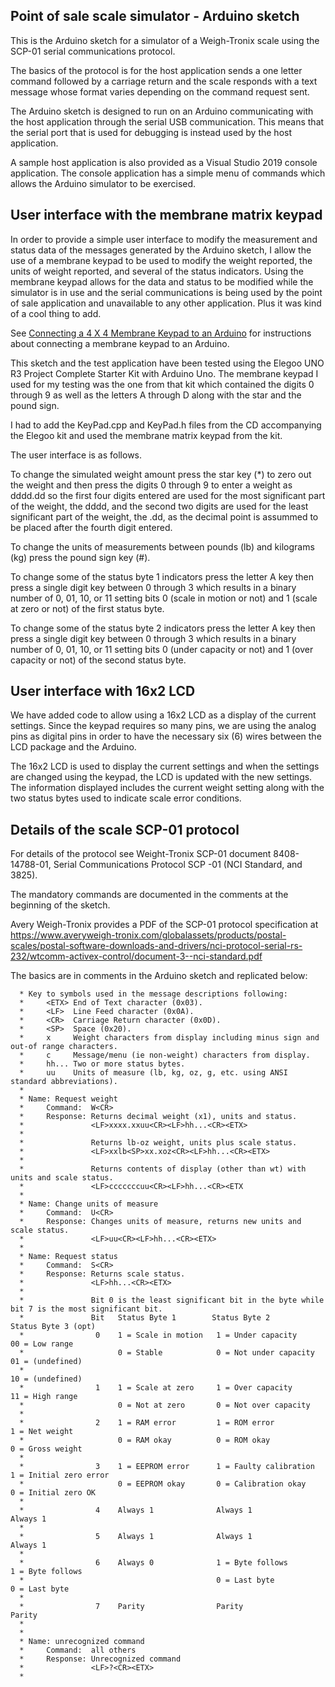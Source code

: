 ## Point of sale scale simulator - Arduino sketch

This is the Arduino sketch for a simulator of a Weigh-Tronix scale using the SCP-01 serial communications protocol.

The basics of the protocol is for the host application sends a one letter command followed by a carriage return and
the scale responds with a text message whose format varies depending on the command request sent.

The Arduino sketch is designed to run on an Arduino communicating with the host application through the serial USB
communication. This means that the serial port that is used for debugging is instead used by the host application.

A sample host application is also provided as a Visual Studio 2019 console application. The console application has 
a simple menu of commands which allows the Arduino simulator to be exercised.

## User interface with the membrane matrix keypad

In order to provide a simple user interface to modify the measurement and status data of the messages generated by the Arduino sketch, I allow the
use of a membrane keypad to be used to modify the weight reported, the units of weight reported, and several of the status indicators. Using the
membrane keypad allows for the data and status to be modified while the simulator is in use and the serial communications is being used by the
point of sale application and unavailable to any other application. Plus it was kind of a cool thing to add.

See [Connecting a 4 X 4 Membrane Keypad to an Arduino](https://www.instructables.com/Connecting-a-4-x-4-Membrane-Keypad-to-an-Arduino/) for instructions
about connecting a membrane keypad to an Arduino.

This sketch and the test application have been tested using the Elegoo UNO R3 Project Complete Starter Kit with Arduino Uno. The membrane keypad
I used for my testing was the one from that kit which contained the digits 0 through 9 as well as the letters A through D along with the star
and the pound sign.

I had to add the KeyPad.cpp and KeyPad.h files from the CD accompanying the Elegoo kit and used the membrane matrix keypad from the kit.

The user interface is as follows.

To change the simulated weight amount press the star key (*) to zero out the weight and then press the digits 0 through 9 to enter a weight
as dddd.dd so the first four digits entered are used for the most significant part of the weight, the dddd, and the second two digits are
used for the least significant part of the weight, the .dd, as the decimal point is assummed to be placed after the fourth digit entered.

To change the units of measurements between pounds (lb) and kilograms (kg) press the pound sign key (#).

To change some of the status byte 1 indicators press the letter A key then press a single digit key between 0 through 3 which results in a
binary number of 0, 01, 10, or 11 setting bits 0  (scale in motion or not) and 1 (scale at zero or not) of the first status byte.

To change some of the status byte 2 indicators press the letter A key then press a single digit key between 0 through 3 which results in a
binary number of 0, 01, 10, or 11 setting bits 0  (under capacity or not) and 1 (over capacity or not) of the second status byte.

## User interface with 16x2 LCD

We have added code to allow using a 16x2 LCD as a display of the current settings. Since the keypad requires so many pins, we are using the
analog pins as digital pins in order to have the necessary six (6) wires between the LCD package and the Arduino.

The 16x2 LCD is used to display the current settings and when the settings are changed using the keypad, the LCD is updated with the new
settings. The information displayed includes the current weight setting along with the two status bytes used to indicate scale error
conditions.

## Details of the scale SCP-01 protocol

For details of the protocol see Weight-Tronix SCP-01 document 8408-14788-01, Serial Communications Protocol SCP -01 (NCI Standard, and 3825).

The mandatory commands are documented in the comments at the beginning of the sketch.

Avery Weigh-Tronix provides a PDF of the SCP-01 protocol specification at https://www.averyweigh-tronix.com/globalassets/products/postal-scales/postal-software-downloads-and-drivers/nci-protocol-serial-rs-232/wtcomm-activex-control/document-3--nci-standard.pdf

The basics are in comments in the Arduino sketch and replicated below:

      * Key to symbols used in the message descriptions following:
      *     <ETX> End of Text character (0x03).
      *     <LF>  Line Feed character (0x0A).
      *     <CR>  Carriage Return character (0x0D).
      *     <SP>  Space (0x20).
      *     x     Weight characters from display including minus sign and out-of range characters.
      *     c     Message/menu (ie non-weight) characters from display.
      *     hh... Two or more status bytes.
      *     uu    Units of measure (lb, kg, oz, g, etc. using ANSI standard abbreviations).
      *
      * Name: Request weight
      *     Command:  W<CR>
      *     Response: Returns decimal weight (x1), units and status.
      *               <LF>xxxx.xxuu<CR><LF>hh...<CR><ETX>
      *               
      *               Returns lb-oz weight, units plus scale status.
      *               <LF>xxlb<SP>xx.xoz<CR><LF>hh...<CR><ETX>
      *               
      *               Returns contents of display (other than wt) with units and scale status.
      *               <LF>cccccccuu<CR><LF>hh...<CR><ETX
      * 
      * Name: Change units of measure
      *     Command:  U<CR>
      *     Response: Changes units of measure, returns new units and scale status.
      *               <LF>uu<CR><LF>hh...<CR><ETX>
      *               
      * Name: Request status
      *     Command:  S<CR>
      *     Response: Returns scale status.
      *               <LF>hh...<CR><ETX>
      *               
      *               Bit 0 is the least significant bit in the byte while bit 7 is the most significant bit.
      *               Bit   Status Byte 1        Status Byte 2             Status Byte 3 (opt)
      *                0    1 = Scale in motion   1 = Under capacity         00 = Low range
      *                     0 = Stable            0 = Not under capacity     01 = (undefined)
      *                                                                      10 = (undefined)
      *                1    1 = Scale at zero     1 = Over capacity          11 = High range
      *                     0 = Not at zero       0 = Not over capacity
      *                     
      *                2    1 = RAM error         1 = ROM error               1 = Net weight
      *                     0 = RAM okay          0 = ROM okay                0 = Gross weight
      *                     
      *                3    1 = EEPROM error      1 = Faulty calibration      1 = Initial zero error
      *                     0 = EEPROM okay       0 = Calibration okay        0 = Initial zero OK
      *                     
      *                4    Always 1              Always 1                    Always 1
      *                
      *                5    Always 1              Always 1                    Always 1
      *                
      *                6    Always 0              1 = Byte follows            1 = Byte follows
      *                                           0 = Last byte               0 = Last byte
      *                                           
      *                7    Parity                Parity                      Parity
      *                
      *                
      * Name: unrecognized command
      *     Command:  all others
      *     Response: Unrecognized command
      *               <LF>?<CR><ETX>
      *     
